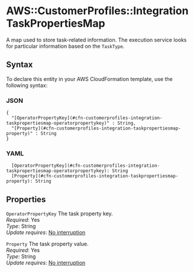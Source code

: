 # AWS::CustomerProfiles::Integration TaskPropertiesMap<a name="aws-properties-customerprofiles-integration-taskpropertiesmap"></a>

A map used to store task\-related information\. The execution service looks for particular information based on the `TaskType`\.

## Syntax<a name="aws-properties-customerprofiles-integration-taskpropertiesmap-syntax"></a>

To declare this entity in your AWS CloudFormation template, use the following syntax:

### JSON<a name="aws-properties-customerprofiles-integration-taskpropertiesmap-syntax.json"></a>

```
{
  "[OperatorPropertyKey](#cfn-customerprofiles-integration-taskpropertiesmap-operatorpropertykey)" : String,
  "[Property](#cfn-customerprofiles-integration-taskpropertiesmap-property)" : String
}
```

### YAML<a name="aws-properties-customerprofiles-integration-taskpropertiesmap-syntax.yaml"></a>

```
  [OperatorPropertyKey](#cfn-customerprofiles-integration-taskpropertiesmap-operatorpropertykey): String
  [Property](#cfn-customerprofiles-integration-taskpropertiesmap-property): String
```

## Properties<a name="aws-properties-customerprofiles-integration-taskpropertiesmap-properties"></a>

`OperatorPropertyKey`  <a name="cfn-customerprofiles-integration-taskpropertiesmap-operatorpropertykey"></a>
The task property key\.  
*Required*: Yes  
*Type*: String  
*Update requires*: [No interruption](https://docs.aws.amazon.com/AWSCloudFormation/latest/UserGuide/using-cfn-updating-stacks-update-behaviors.html#update-no-interrupt)

`Property`  <a name="cfn-customerprofiles-integration-taskpropertiesmap-property"></a>
The task property value\.  
*Required*: Yes  
*Type*: String  
*Update requires*: [No interruption](https://docs.aws.amazon.com/AWSCloudFormation/latest/UserGuide/using-cfn-updating-stacks-update-behaviors.html#update-no-interrupt)